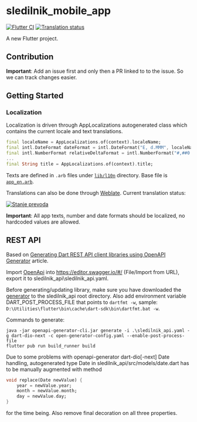 # sledilnik_mobile_app

[![Flutter CI](https://github.com/sledilnik/mobile-app/workflows/Flutter%20CI/badge.svg)](https://github.com/sledilnik/mobile-app/actions?query=workflow%3A%22Flutter+CI%22)
[![Translation status](https://hosted.weblate.org/widgets/sledilnik/-/mobile-app/svg-badge.svg)](https://hosted.weblate.org/projects/sledilnik/mobile-app/)

A new Flutter project.

## Contribution

**Important**: Add an issue first and only then a PR linked to to the issue. So we can track changes easier.

## Getting Started

### Localization

Localization is driven through AppLocalizations autogenerated class which contains the current locale and text translations.

```dart
final localeName = AppLocalizations.of(context).localeName;
final intl.DateFormat dateFormat = intl.DateFormat("E, d.MMM", localeName);
final intl.NumberFormat relativeDeltaFormat = intl.NumberFormat("#,##0.0", localeName);
...
final String title = AppLocalizations.of(context).title;
```

Texts are defined in `.arb` files under [`lib/l10n`](sledilnik_mobile_app/lib/l10n/)  directory. Base file is [`app_en.arb`](sledilnik_mobile_app/lib/l10n/app_en.arb).

Translations can also be done through [Weblate](https://hosted.weblate.org/projects/sledilnik/mobile-app/). Current translation status:

[![Stanje prevoda](https://hosted.weblate.org/widgets/sledilnik/-/mobile-app/multi-auto.svg)](https://hosted.weblate.org/projects/sledilnik/mobile-app/)

**Important**: All app texts, number and date formats should be localized, no hardcoded values are allowed.

## REST API

Based on [Generating Dart REST API client libraries using OpenAPI Generator](https://medium.com/@rtlsilva/generating-dart-rest-api-client-libraries-using-openapi-generator-9b3dc517e68c) article.

Import [OpenApi](http://localhost:5000/swagger/v1/swagger.json) into https://editor.swagger.io/#/ (File/Import from URL), export it to sledilnik_api\sledilnik_api.yaml.

Before generating/updating library, make sure you have downloaded the [generator](https://github.com/openapitools/openapi-generator) to the sledilnik_api root directory.
Also add environment variable DART_POST_PROCESS_FILE that points to `dartfmt -w`, sample: `D:\Utilities\flutter\bin\cache\dart-sdk\bin\dartfmt.bat -w`.

Commands to generate:
```
java -jar openapi-generator-cli.jar generate -i .\sledilnik_api.yaml -g dart-dio-next -c open-generator-config.yaml --enable-post-process-file
flutter pub run build_runner build
```
Due to some problems with openapi-generator dart-dio[-next] Date handling, autogenerated type Date in sledilnik_api/src/models/date.dart has to be manually augmented with method
```dart
void replace(Date newValue) {
    year = newValue.year;
    month = newValue.month;
    day = newValue.day;
} 
```
for the time being. Also remove final decoration on all three properties.

